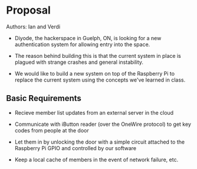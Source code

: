 Proposal
========
Authors: Ian and Verdi

 + Diyode, the hackerspace in Guelph, ON, is looking for a new authentication system for allowing entry into the space.

 + The reason behind building this is that the current system in place is plagued with strange crashes and general instability.

 + We would like to build a new system on top of the Raspberry Pi to replace the current system using the concepts we've learned in class.

Basic Requirements
------------------

 + Recieve member list updates from an external server in the cloud

 + Communicate with iButton reader (over the OneWire protocol) to get key codes from people at the door

 + Let them in by unlocking the door with a simple circuit attached to the Raspberry Pi GPIO and controlled by our software

 + Keep a local cache of members in the event of network failure, etc.

